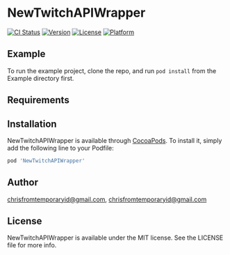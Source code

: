 # NewTwitchAPIWrapper

[![CI Status](https://img.shields.io/travis/chrisfromtemporaryid@gmail.com/NewTwitchAPIWrapper.svg?style=flat)](https://travis-ci.org/chrisfromtemporaryid@gmail.com/NewTwitchAPIWrapper)
[![Version](https://img.shields.io/cocoapods/v/NewTwitchAPIWrapper.svg?style=flat)](https://cocoapods.org/pods/NewTwitchAPIWrapper)
[![License](https://img.shields.io/cocoapods/l/NewTwitchAPIWrapper.svg?style=flat)](https://cocoapods.org/pods/NewTwitchAPIWrapper)
[![Platform](https://img.shields.io/cocoapods/p/NewTwitchAPIWrapper.svg?style=flat)](https://cocoapods.org/pods/NewTwitchAPIWrapper)

## Example

To run the example project, clone the repo, and run `pod install` from the Example directory first.

## Requirements

## Installation

NewTwitchAPIWrapper is available through [CocoaPods](https://cocoapods.org). To install
it, simply add the following line to your Podfile:

```ruby
pod 'NewTwitchAPIWrapper'
```

## Author

chrisfromtemporaryid@gmail.com, chrisfromtemporaryid@gmail.com

## License

NewTwitchAPIWrapper is available under the MIT license. See the LICENSE file for more info.
